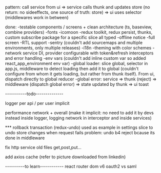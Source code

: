 pattern:
call service from ui => service calls thunk and updates store (no return: no sideeffects,
one source of truth: store) => ui uses selector (middlewares work in between)

done:
-testable components / screens + clean architecture (ts, baseview, combine providers)
-fonts
-icomoon
-redux toolkit, redux persist, thunks, custom subscribe package for a specific slice all typed
-offline notice
-full screen
-RTL support
-sentry (couldn't add sourcemaps and multiple environments, only multiple releases)
-i18n
-theming with color schemes
-network service DI, provider configurable with token&refresh interceptors and error handling
-env vars (couldn't add inline custom var so added react_app_environment env var)
-global loader: slice global, selector in app.js, middleware to detect loading then add it to global
(couldn't configure from whom it gets loading, but rather from thunk itself). From ui, dispatch directly to global reducer
-global error: service => thunk (reject) => middleware (dispatch global error) => state updated by thunk => ui toast

-----------todo--------------

logger per api / per user implicit

performance network + overall (make it implicit: no need to add it by devs instead inside logger,
logging network in interceptor and inside services)

*** rollback transaction (redux-undo) used as example in settings slice to undo store changes when request fails
problem: undo b4 reject bcause its done in middleware

fix http service old files get,post,put...

add axios cache (refer to picture downloaded from linkedin)

----------to learn------------
react router dom v6
oauth2 vs saml
